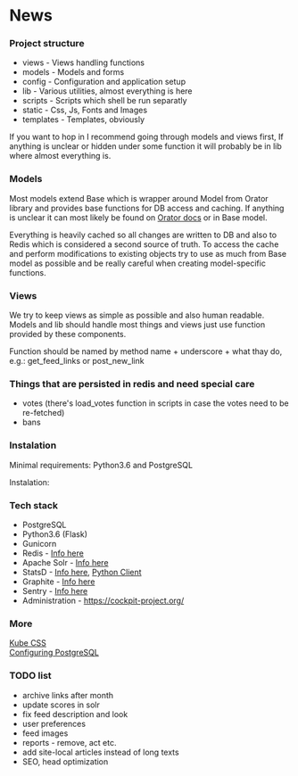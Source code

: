 # News

### Project structure

* views - Views handling functions
* models - Models and forms
* config - Configuration and application setup
* lib - Various utilities, almost everything is here
* scripts - Scripts which shell be run separatly
* static - Css, Js, Fonts and Images
* templates - Templates, obviously

If you want to hop in I recommend going through models and views first, If anything is unclear or hidden
under some function it will probably be in lib where almost everything is.

### Models

Most models extend Base which is wrapper around Model from Orator library and provides base functions
for DB access and caching. If anything is unclear it can most likely be found on [Orator docs](https://orator-orm.com/)
or in Base model.

Everything is heavily cached so all changes are written to DB and also to Redis which is considered
a second source of truth. To access the cache and perform modifications to existing objects try to use
as much from Base model as possible and be really careful when creating model-specific functions.

### Views

We try to keep views as simple as possible and also human readable. Models and lib should handle most
things and views just use function provided by these components.

Function should be named by method name + underscore + what thay do, e.g.: get_feed_links or post_new_link

### Things that are persisted in redis and need special care

* votes (there's load_votes function in scripts in case the votes need to be re-fetched)
* bans

### Instalation

Minimal requirements: Python3.6 and PostgreSQL

Instalation:

### Tech stack

* PostgreSQL
* Python3.6 (Flask)
* Gunicorn
* Redis - [Info here](https://redis.io/)
* Apache Solr - [Info here](http://lucene.apache.org/solr/)
* StatsD - [Info here](https://github.com/statsite/statsite), 
            [Python Client](http://statsd.readthedocs.io/en/v3.2.2/index.html)
* Graphite - [Info here](https://graphite.readthedocs.io/en/latest/index.html)
* Sentry - [Info here](https://sentry.io/)
* Administration - https://cockpit-project.org/


### More
[Kube CSS](https://imperavi.com/kube/docs/messages/)  
[Configuring PostgreSQL](http://thebuild.com/presentations/not-your-job.pdf)

### TODO list
* archive links after month
* update scores in solr
* fix feed description and look
* user preferences
* feed images
* reports - remove, act etc.
* add site-local articles instead of long texts
* SEO, head optimization